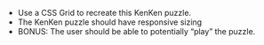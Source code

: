 - Use a CSS Grid to recreate this KenKen puzzle.
- The KenKen puzzle should have responsive sizing
- BONUS: The user should be able to potentially “play” the puzzle.
